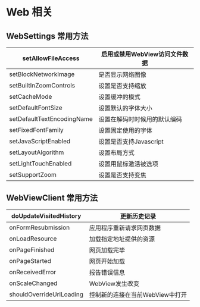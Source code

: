 # Web 相关

## WebSettings 常用方法

| setAllowFileAccess         | 启用或禁用WebView访问文件数据 |
| -------------------------- | ------------------ |
| setBlockNetworkImage       | 是否显示网络图像           |
| setBuiltInZoomControls     | 设置是否支持缩放           |
| setCacheMode               | 设置缓冲的模式            |
| setDefaultFontSize         | 设置默认的字体大小          |
| setDefaultTextEncodingName | 设置在解码时时候用的默认编码     |
| setFixedFontFamily         | 设置固定使用的字体          |
| setJavaScriptEnabled       | 设置是否支持Javascript   |
| setLayoutAlgorithm         | 设置布局方式             |
| setLightTouchEnabled       | 设置用鼠标激活被选项         |
| setSupportZoom             | 设置是否支持变焦           |

## WebViewClient 常用方法

| doUpdateVisitedHistory   | 更新历史记录              |
| ------------------------ | ------------------- |
| onFormResubmission       | 应用程序重新请求网页数据        |
| onLoadResource           | 加载指定地址提供的资源         |
| onPageFinished           | 网页加载完毕              |
| onPageStarted            | 网页开始加载              |
| onReceivedError          | 报告错误信息              |
| onScaleChanged           | WebView发生改变         |
| shouldOverrideUrlLoading | 控制新的连接在当前WebView中打开 |

